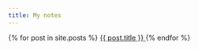 ```yaml
---
title: My notes
---
```


<div class="main">
    <div class="row">
        <div class="col-lg-12">
            <div class="card mb-4">
                <div class="list-group list-group-flush">
                    {% for post in site.posts %}
                    <a class="list-group-item list-group-item-action" href="{{ site.baseurl }}{{ post.url }}">
                        {{ post.title }}
                    </a>
                    {% endfor %}
                </div>
            </div>
        </div>
    </div>
</div>